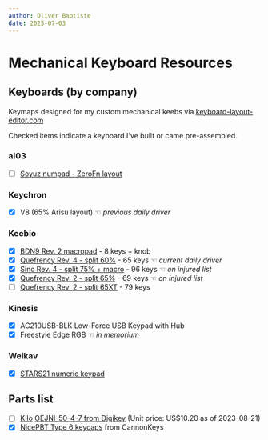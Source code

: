 ```yaml
---
author: Oliver Baptiste
date: 2025-07-03
---
```


# Mechanical Keyboard Resources

## Keyboards (by company)

Keymaps designed for my custom mechanical keebs via [keyboard-layout-editor.com](http://www.keyboard-layout-editor.com/)

Checked items indicate a keyboard I've built or came pre-assembled.

### ai03

* [ ] [Soyuz numpad - ZeroFn layout](ai03-soyuz-numpad-zerofn.md)

### Keychron

* [x] V8 (65% Arisu layout) ☜ _previous daily driver_

### Keebio

* [x] [BDN9 Rev. 2 macropad](keebio-bdn9-rev2.md) - 8 keys + knob
* [x] [Quefrency Rev. 4 - split 60%](keebio-quefrency-rev4-60.md) - 65 keys ☜ _current daily driver_
* [x] [Sinc Rev. 4 - split 75% +  macro](keebio-sinc-rev4-75-macro.md) - 96 keys ☜ *on injured list*
* [x] [Quefrency Rev. 2 - split 65%](keebio-quefrency-rev2-65.md) - 69 keys ☜ *on injured list*
* [ ] [Quefrency Rev. 2 - split 65XT](keebio-quefrency-rev2-65-macro.md) - 79 keys

### Kinesis

* [x] AC210USB-BLK Low-Force USB Keypad with Hub
* [x] Freestyle Edge RGB ☜ _in memorium_

### Weikav

- [x] [STARS21 numeric keypad](Stars21/stars21-product-manual.md)

## Parts list

* [ ] [Kilo](http://www.kilointernational.com/knobs/oej-series) [OEJNI-50-4-7 from Digikey](https://www.digikey.com/en/products/detail/kilo-international/oejni-50-4-7/5970371) (Unit price: US$10.20 as of 2023-08-21)
* [x] [NicePBT Type 6 keycaps](https://cannonkeys.com/products/nicepbt-type-6) from CannonKeys
